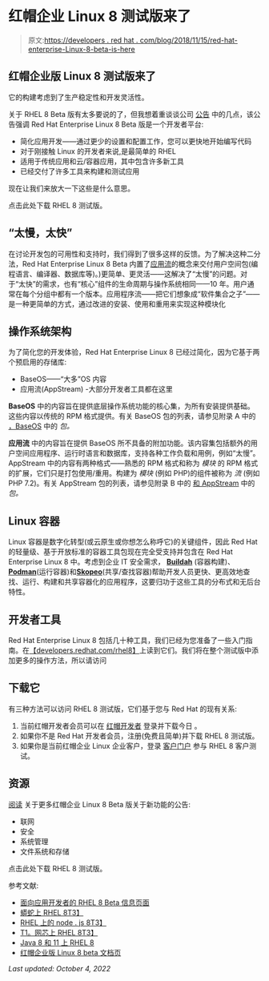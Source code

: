 # 红帽企业 Linux 8 测试版来了

> 原文:[https://developers . red hat . com/blog/2018/11/15/red-hat-enterprise-Linux-8-beta-is-here](https://developers.redhat.com/blog/2018/11/15/red-hat-enterprise-linux-8-beta-is-here)

## 红帽企业版 Linux 8 测试版来了

它的构建考虑到了生产稳定性和开发灵活性。

关于 RHEL 8 Beta 版有太多要说的了，但我想着重谈谈公司 [公告](http://redhat.com/en/blog/powering-its-future-while-preserving-present-introducing-red-hat-enterprise-linux-8-beta) 中的几点，该公告强调 Red Hat Enterprise Linux 8 Beta 版是一个开发者平台:

*   简化应用开发——通过更少的设置和配置工作，您可以更快地开始编写代码
*   对于刚接触 Linux 的开发者来说,是最简单的 RHEL
*   适用于传统应用和云/容器应用，其中包含许多新工具
*   已经交付了许多工具来构建和测试应用

现在让我们来放大一下这些是什么意思。

点击此处下载 RHEL 8 测试版。

## “太慢，太快”

在讨论开发包的可用性和支持时，我们得到了很多这样的反馈。为了解决这种二分法，Red Hat Enterprise Linux 8 Beta 内置了[应用流](https://developers.redhat.com/blog/2018/11/15/rhel8-introducing-appstreams/)的概念来交付用户空间包(编程语言、编译器、数据库等)。)更简单、更灵活——这解决了“太慢”的问题。对于“太快”的需求，也有“核心”组件的生命周期与操作系统相同——10 年。用户通常在每个分组中都有一个版本。应用程序流——把它们想象成“软件集合之子”——是一种更简单的方式，通过改进的安装、使用和重用来实现这种模块化

## 操作系统架构

为了简化您的开发体验，Red Hat Enterprise Linux 8 已经过简化，因为它基于两个预启用的存储库:

*   BaseOS——“大多”OS 内容
*   应用流(AppStream) -大部分开发者工具都在这里

**BaseOS** 中的内容旨在提供底层操作系统功能的核心集，为所有安装提供基础。这些内容以传统的 RPM 格式提供。有关 BaseOS 包的列表，请参见附录 A 中的 [，BaseOS](https://access.redhat.com/documentation/en-us/red_hat_enterprise_linux/) 中的 *包。*

**应用流** 中的内容旨在提供 BaseOS 所不具备的附加功能。该内容集包括额外的用户空间应用程序、运行时语言和数据库，支持各种工作负载和用例，例如“太慢”。AppStream 中的内容有两种格式——熟悉的 RPM 格式和称为 *模块* 的 RPM 格式的扩展，它们只是打包使用/重用。构建为 *模块* (例如 PHP)的组件被称为 *流* (例如 PHP 7.2)。有关 AppStream 包的列表，请参见附录 B 中的 [和 AppStream](https://access.redhat.com/documentation/en-us/red_hat_enterprise_linux/) 中的 *包。*

## Linux 容器

Linux 容器是数字化转型(或云原生或你想怎么称呼它)的关键组件，因此 Red Hat 的轻量级、基于开放标准的容器工具包现在完全受支持并包含在 Red Hat Enterprise Linux 8 中。考虑到企业 IT 安全需求， [**Buildah**](https://www.redhat.com/en/blog/daemon-haunted-container-world-no-longer-introducing-buildah-10) (容器构建)、[**Podman**](https://developers.redhat.com/articles/podman-next-generation-linux-container-tools/)(运行容器)和[**Skopeo**](https://blog.openshift.com/ting-container-images-between-registries-with-skopeo/)(共享/查找容器)帮助开发人员更快、更高效地查找、运行、构建和共享容器化的应用程序，这要归功于这些工具的分布式和无后台特性。

## 开发者工具

Red Hat Enterprise Linux 8 包括几十种工具，我们已经为您准备了一些入门指南。在[【developers.redhat.com/rhel8】](https://developers.redhat.com/rhel8)上读到它们。我们将在整个测试版中添加更多的操作方法，所以请访问

## 下载它

有三种方法可以访问 RHEL 8 测试版，它们基于您与 Red Hat 的现有关系:

1.  当前红帽开发者会员可以在 [红帽开发者](https://developers.redhat.com/rhel8) 登录并下载今日 。
2.  如果你不是 Red Hat 开发者会员，注册(免费且简单)并下载 RHEL 8 测试版。
3.  如果你是当前红帽企业 Linux 企业客户，登录 [客户门户](https://access.redhat.com/products/red-hat-enterprise-linux/beta) 参与 RHEL 8 客户测试。

## 资源

[阅读](http://redhat.com/en/blog/powering-its-future-while-preserving-present-introducing-red-hat-enterprise-linux-8-beta) 关于更多红帽企业 Linux 8 Beta 版关于新功能的公告:

*   联网
*   安全
*   系统管理
*   文件系统和存储

点击此处下载 RHEL 8 测试版。

参考文献:

*   [面向应用开发者的 RHEL 8 Beta 信息页面](https://developers.redhat.com/rhel8/)
*   [蟒蛇上 RHEL 8T3】](https://wp.me/p8e0as-2fsJ)
*   [RHEL 上的 node . js 8T3】](http://developers.redhat.com/rhel8/hw/nodejs)
*   [T1。网芯上 RHEL 8T3】](https://access.redhat.com/documentation/en-us/red_hat_enterprise_linux/8-beta)
*   [Java 8 和 11 上 RHEL 8](https://developers.redhat.com/blog/2018/12/10/install-java-rhel8/)
*   [红帽企业版 Linux 8 beta 文档页](https://access.redhat.com/documentation/en-us/red_hat_enterprise_linux/8-beta/)

*Last updated: October 4, 2022*